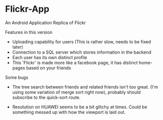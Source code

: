 # Flickr-App
An Android Application Replica of Flickr


Features in this version

- Uploading capability for users (This is rather slow, needs to be fixed later)
- Connection to a SQL server which stores information in the backend
- Each user has its own distinct profile
- This 'Flickr' is made more like a facebook page, it has distinct home-pages based on your friends

Some bugs

- The tree search between friends and related friends isn't too great. (I'm using some variation of merge sort right now), probably should 
subscribe to the quick-sort route.

- Resolution on HUAWEI seems to be a bit glitchy at times. Could be something messed up with how the viewport is laid out.
